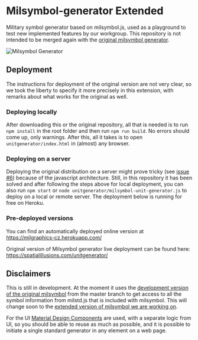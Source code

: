 # Milsymbol-generator Extended
Military symbol generator based on milsymbol.js, used as a playground to test new implemented features by our workgroup. This repository is not intended to be merged again with the [original milsymbol generator](https://github.com/spatialillusions/milsymbol-generator).

![Milsymbol Generator](https://raw.githubusercontent.com/spatialillusions/milsymbol-generator/master/milsymbol-generator.png?raw=true)

## Deployment
The instructions for deployment of the original version are not very clear, so we took the liberty to specify it more precisely in this extension, with remarks about what works for the original as well.

### Deploying locally
After downloading this or the original repository, all that is needed is to run `npm install` in the root folder and then run `npm run build`. No errors should come up, only warnings. After this, all it takes is to open `unitgenerator/index.html` in (almost) any browser.

### Deploying on a server
Deploying the original distribution on a server might prove tricky (see [issue #6](https://github.com/Military-Tactical-Graphics/milsymbol-generator/issues/6)) because of the javascript architecture. Still, in this repository it has been solved and after following the steps above for local deployment, you can also run `npm start` or `node unitgenerator/milsymbol-unit-generator.js` to deploy on a local or remote server. The deployment below is running for free on Heroku.

### Pre-deployed versions

You can find an automatically deployed online version at https://milgraphics-cz.herokuapp.com/

Original version of Milsymbol generator live deployment can be found here: https://spatialillusions.com/unitgenerator/

## Disclaimers
This is still in development. At the moment it uses the [development version of the original milsymbol](https://github.com/spatialillusions/milsymbol) from the master branch to get access to all the symbol information from milstd.js that is included with milsymbol. This will change soon to the [extended version of milsymbol we are working on](https://github.com/Military-Tactical-Graphics/milsymbol). 

For the UI [Material Design Components](https://github.com/material-components/material-components-web/) are used, with a separate logic from UI, so you should be able to reuse as much as possible, and it is possible to initiate a single standard generator in any element on a web page.
